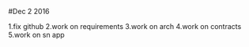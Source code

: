 #Dec 2 2016

1.fix github
2.work on requirements
3.work on arch
4.work on contracts
5.work on sn app
